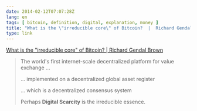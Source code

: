 ```yaml
---
date: 2014-02-12T07:07:28Z
lang: en
tags: [ bitcoin, definition, digital, explanation, money ]
title: "What is the \"irreducible core\" of Bitcoin?  |  Richard Gendal Brown"
type: link
---
```


[What is the "irreducible core" of Bitcoin?  |  Richard Gendal Brown](http://gendal.wordpress.com/2014/01/25/what-is-the-irreducible-core-of-bitcoin/)

> The world's first internet-scale decentralized platform for value
> exchange ...
>
> ... implemented on a decentralized global asset register
>
> ... which is a decentralized consensus system
>
> Perhaps **Digital Scarcity** is the irreducible essence.

